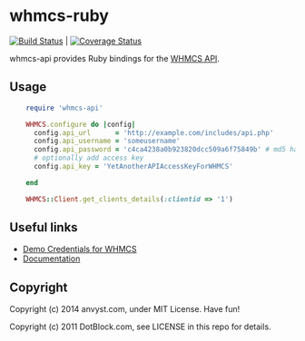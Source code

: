 # whmcs-ruby

[![Build Status](https://travis-ci.org/jujav4ik/whmcs-api.svg?branch=master)](https://travis-ci.org/jujav4ik/whmcs-api) | [![Coverage Status](https://coveralls.io/repos/jujav4ik/whmcs-api/badge.png)](https://coveralls.io/r/jujav4ik/whmcs-api)

whmcs-api provides Ruby bindings for the [WHMCS API](http://docs.whmcs.com/API#External_API).


## Usage

```ruby
    require 'whmcs-api'

    WHMCS.configure do |config|
      config.api_url      = 'http://example.com/includes/api.php'
      config.api_username = 'someusername'
      config.api_password = 'c4ca4238a0b923820dcc509a6f75849b' # md5 hash
	  # optionally add access key
	  config.api_key = 'YetAnotherAPIAccessKeyForWHMCS'

	end

    WHMCS::Client.get_clients_details(:clientid => '1')
```

## Useful links

* [Demo Credentials for WHMCS](http://www.whmcs.com/demo/)
* [Documentation](http://docs.whmcs.com/API#External_API)

## Copyright

Copyright (c) 2014 anvyst.com, under MIT License. Have fun!

Copyright (c) 2011 DotBlock.com, see LICENSE in this repo for details.
